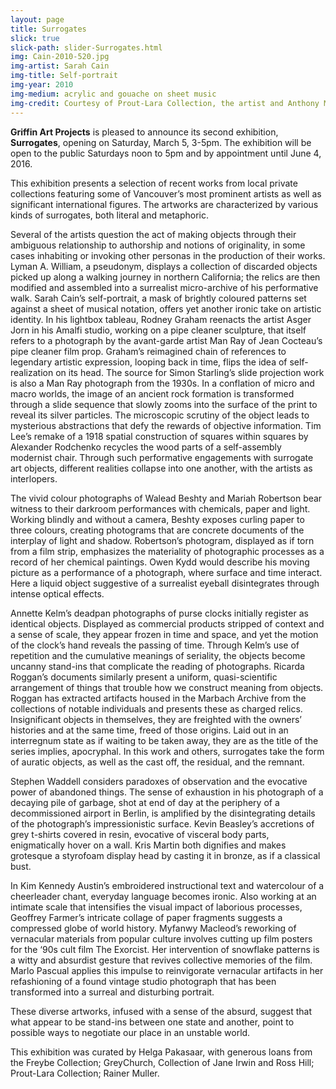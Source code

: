 ```yaml
---
layout: page
title: Surrogates
slick: true
slick-path: slider-Surrogates.html
img: Cain-2010-520.jpg
img-artist: Sarah Cain
img-title: Self-portrait
img-year: 2010
img-medium: acrylic and gouache on sheet music
img-credit: Courtesy of Prout-Lara Collection, the artist and Anthony Meier Fine Arts, San Francisco
---
```



**Griffin Art Projects** is pleased to announce its second exhibition, **Surrogates**, opening on Saturday, March 5, 3-5pm. The exhibition will be open to the public Saturdays noon to 5pm and by appointment until June 4, 2016.

This exhibition presents a selection of recent works from local private collections featuring some of Vancouver’s most prominent artists as well as significant international figures. The artworks are characterized by various kinds of surrogates, both literal and metaphoric.

Several of the artists question the act of making objects through their ambiguous relationship to authorship and notions of originality, in some cases inhabiting or invoking other personas in the production of  their works. Lyman A. William, a pseudonym, displays a collection of discarded objects picked up along a walking journey in northern California; the relics are then modified and assembled into a surrealist micro-archive of his performative walk.  Sarah Cain’s self-portrait, a mask of brightly coloured patterns set against a sheet of musical notation, offers yet another ironic take on artistic identity. In his lightbox tableau, Rodney Graham reenacts the artist Asger Jorn in his Amalfi studio, working on a pipe cleaner sculpture, that itself refers to a photograph by the avant-garde artist Man Ray of Jean Cocteau’s pipe cleaner film prop. Graham’s reimagined chain of references to legendary artistic expression, looping back in time, flips the idea of self-realization on its head. The source for Simon Starling’s slide projection work is also a Man Ray photograph from the 1930s. In a conflation of micro and macro worlds, the image of an ancient rock formation is transformed through a slide sequence that slowly zooms into the surface of the print to reveal its silver particles. The microscopic scrutiny of the object leads to mysterious abstractions that defy the rewards of objective information. Tim Lee’s remake of a 1918 spatial construction of squares within squares by Alexander Rodchenko recycles the wood parts of a self-assembly modernist chair. Through such performative engagements with surrogate art objects, different realities collapse into one another, with the artists as interlopers.

The vivid colour photographs of Walead Beshty and Mariah Robertson bear witness to their darkroom performances with chemicals, paper and light. Working blindly and without a camera, Beshty exposes curling paper to three colours, creating photograms that are concrete documents of the interplay of light and shadow. Robertson’s photogram, displayed as if torn from a film strip, emphasizes the materiality of photographic processes as a record of her chemical paintings. Owen Kydd would describe his moving picture as a performance of a photograph, where surface and time interact. Here a liquid object suggestive of a surrealist eyeball disintegrates through intense optical effects.

Annette Kelm’s deadpan photographs of purse clocks initially register as identical objects. Displayed as commercial products stripped of context and a sense of scale, they appear frozen in time and space, and yet the motion of the clock’s hand reveals the passing of time. Through Kelm’s use of repetition and the cumulative meanings of seriality, the objects become uncanny stand-ins that complicate the reading of photographs. Ricarda Roggan’s documents similarly present a uniform, quasi-scientific arrangement of things that trouble how we construct meaning from objects. Roggan has extracted artifacts housed in the Marbach Archive from the collections of notable individuals and presents these as charged relics. Insignificant objects in themselves, they are freighted with the owners’ histories and at the same time, freed of those origins. Laid out in an interregnum state as if waiting to be taken away, they are as the title of the series implies, apocryphal. In this work and others, surrogates take the form of auratic objects, as well as the cast off, the residual, and the remnant.

Stephen Waddell considers paradoxes of observation and the evocative power of abandoned things. The sense of exhaustion in his photograph of a decaying pile of garbage, shot at end of day at the periphery of a decommissioned airport in Berlin, is amplified by the disintegrating details of the photograph’s impressionistic surface. Kevin Beasley’s accretions of grey t-shirts covered in resin, evocative of visceral body parts, enigmatically hover on a wall. Kris Martin both dignifies and makes grotesque a styrofoam display head by casting it in bronze, as if a classical bust.

In Kim Kennedy Austin’s embroidered instructional text and watercolour of a cheerleader chant, everyday language becomes ironic. Also working at an intimate scale that intensifies the visual impact of laborious processes, Geoffrey Farmer’s intricate collage of paper fragments suggests a compressed globe of world history.  Myfanwy Macleod’s reworking of vernacular materials from popular culture involves cutting up film posters for the ‘90s cult film The Exorcist. Her intervention of snowflake patterns is a witty and absurdist gesture that revives collective memories of the film. Marlo Pascual applies this impulse to reinvigorate vernacular artifacts in her refashioning of a found vintage studio photograph that has been transformed into a surreal and disturbing portrait.

These diverse artworks, infused with a sense of the absurd, suggest that what appear to be stand-ins between one state and another, point to possible ways to negotiate our place in an unstable world.

This exhibition was curated by Helga Pakasaar, with generous loans from the Freybe Collection; GreyChurch, Collection of Jane Irwin and Ross Hill; Prout-Lara Collection; Rainer Muller.

